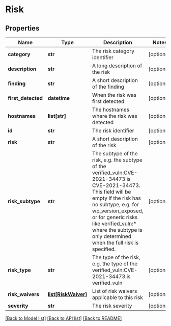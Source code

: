 # Risk

## Properties
Name | Type | Description | Notes
------------ | ------------- | ------------- | -------------
**category** | **str** | The risk category identifier | [optional] 
**description** | **str** | A long description of the risk | [optional] 
**finding** | **str** | A short description of the finding | [optional] 
**first_detected** | **datetime** | When the risk was first detected | [optional] 
**hostnames** | **list[str]** | The hostnames where the risk was detected | [optional] 
**id** | **str** | The risk identifier | [optional] 
**risk** | **str** | A short description of the risk | [optional] 
**risk_subtype** | **str** | The subtype of the risk, e.g. the subtype of the verified_vuln:CVE-2021-34473 is CVE-2021-34473. This field will be empty if the risk has no subtype, e.g. for wp_version_exposed, or for generic risks like verified_vuln:* where the subtype is only determined when the full risk is specified. | [optional] 
**risk_type** | **str** | The type of the risk, e.g. the type of the verified_vuln:CVE-2021-34473 is verified_vuln | [optional] 
**risk_waivers** | [**list[RiskWaiver]**](RiskWaiver.md) | List of risk waivers applicable to this risk | [optional] 
**severity** | **str** | The risk severity | [optional] 

[[Back to Model list]](../README.md#documentation-for-models) [[Back to API list]](../README.md#documentation-for-api-endpoints) [[Back to README]](../README.md)



